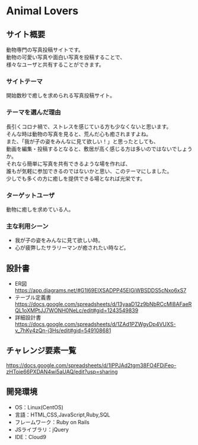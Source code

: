# Animal Lovers

## サイト概要
動物専門の写真投稿サイトです。  
動物の可愛い写真や面白い写真を投稿することで、  
様々なユーザと共有することができます。

### サイトテーマ
開始数秒で癒しを求められる写真投稿サイト。

### テーマを選んだ理由
長引くコロナ禍で、ストレスを感じている方も少なくないと思います。  
そんな時は動物の写真を見ると、荒んだ心も癒されますよね。  
また、「我が子の姿をみんなに見て欲しい！」と思ったとしても、  
動画を編集・投稿するとなると、敷居が高く感じる方は多いのではないでしょうか。  
それなら簡単に写真を共有できるような場を作れば、  
誰もが気軽に参加できるのではないかと思い、このテーマにしました。  
少しでも多くの方に癒しを提供できる場となれば光栄です。

### ターゲットユーザ
動物に癒しを求めている人。

### 主な利用シーン
- 我が子の姿をみんなに見て欲しい時。  
- 心が疲弊したサラリーマンが癒されたい時など。

## 設計書
- ER図
　https://app.diagrams.net/#G1I69EIXSADPP45ElGiWBSDDS5cNxo6xS7
- テーブル定義書
　https://docs.google.com/spreadsheets/d/13yaaD12z9bNbRCcMI8AFaeRQL1oXMPtJJ7WONH0NeLc/edit#gid=1243549839
- 詳細設計書
　https://docs.google.com/spreadsheets/d/1ZAd1PZWgyDp4VUXS-v_7hKy4zQn-j3Hs/edit#gid=549108681

## チャレンジ要素一覧
https://docs.google.com/spreadsheets/d/1IPPJAd2tgm38FO4FDjFeo-zHToie66PXDAN4wi5aUAQ/edit?usp=sharing

## 開発環境
- OS：Linux(CentOS)
- 言語：HTML,CSS,JavaScript,Ruby,SQL
- フレームワーク：Ruby on Rails
- JSライブラリ：jQuery
- IDE：Cloud9
